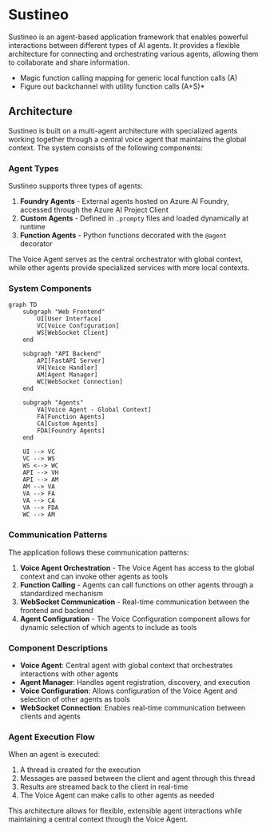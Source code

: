 # Sustineo

Sustineo is an agent-based application framework that enables powerful interactions between different types of AI agents. It provides a flexible architecture for connecting and orchestrating various agents, allowing them to collaborate and share information.

- Magic function calling mapping for generic local function calls (A)
- Figure out backchannel with utility function calls (A+S)*

## Architecture

Sustineo is built on a multi-agent architecture with specialized agents working together through a central voice agent that maintains the global context. The system consists of the following components:

### Agent Types

Sustineo supports three types of agents:

1. **Foundry Agents** - External agents hosted on Azure AI Foundry, accessed through the Azure AI Project Client
2. **Custom Agents** - Defined in `.prompty` files and loaded dynamically at runtime
3. **Function Agents** - Python functions decorated with the `@agent` decorator

The Voice Agent serves as the central orchestrator with global context, while other agents provide specialized services with more local contexts.

### System Components

```mermaid
graph TD
    subgraph "Web Frontend"
        UI[User Interface]
        VC[Voice Configuration]
        WS[WebSocket Client]
    end

    subgraph "API Backend"
        API[FastAPI Server]
        VH[Voice Handler]
        AM[Agent Manager]
        WC[WebSocket Connection]
    end

    subgraph "Agents"
        VA[Voice Agent - Global Context]
        FA[Function Agents]
        CA[Custom Agents]
        FDA[Foundry Agents]
    end

    UI --> VC
    VC --> WS
    WS <--> WC
    API --> VH
    API --> AM
    AM --> VA
    VA --> FA
    VA --> CA
    VA --> FDA
    WC --> AM
```

### Communication Patterns

The application follows these communication patterns:

1. **Voice Agent Orchestration** - The Voice Agent has access to the global context and can invoke other agents as tools
2. **Function Calling** - Agents can call functions on other agents through a standardized mechanism
3. **WebSocket Communication** - Real-time communication between the frontend and backend
4. **Agent Configuration** - The Voice Configuration component allows for dynamic selection of which agents to include as tools

### Component Descriptions

- **Voice Agent**: Central agent with global context that orchestrates interactions with other agents
- **Agent Manager**: Handles agent registration, discovery, and execution
- **Voice Configuration**: Allows configuration of the Voice Agent and selection of other agents as tools
- **WebSocket Connection**: Enables real-time communication between clients and agents

### Agent Execution Flow

When an agent is executed:
1. A thread is created for the execution
2. Messages are passed between the client and agent through this thread
3. Results are streamed back to the client in real-time
4. The Voice Agent can make calls to other agents as needed

This architecture allows for flexible, extensible agent interactions while maintaining a central context through the Voice Agent.